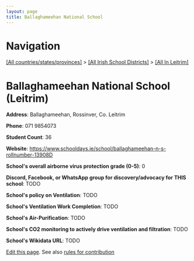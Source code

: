 ```yaml
---
layout: page
title: Ballaghameehan National School
---
```

# Navigation

[[All countries/states/provinces]](../../..) > [[All Irish School Districts]](../..) > [[All In Leitrim]](..)

# Ballaghameehan National School (Leitrim)

**Address**: Ballaghameehan, Rossinver, Co. Leitrim

**Phone**: 071 9854073

**Student Count**: 36

**Website**: <https://www.schooldays.ie/school/ballaghameehan-n-s-rollnumber-13908D>

**School's overall airborne virus protection grade (0-5)**: 0

**Discord, Facebook, or WhatsApp group for discovery/advocacy for THIS school**: TODO

**School's policy on Ventilation**: TODO

**School's Ventilation Work Completion**: TODO

**School's Air-Purification**: TODO

**School's CO2 monitoring to actively drive ventilation and filtration**: TODO

**School's Wikidata URL**: TODO


[Edit this page](https://github.com/ventilate-schools/Ireland/edit/main/./Leitrim/Ballaghameehan_National_School.md). See also [rules for contribution](../../../contribution-rules/)